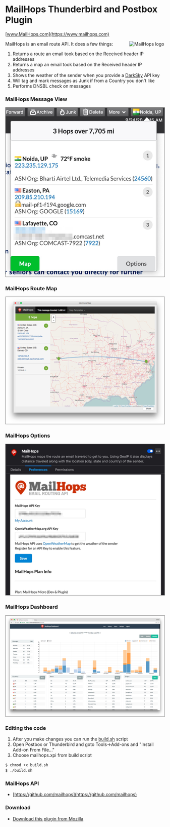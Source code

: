 # MailHops Thunderbird and Postbox Plugin
[www.MailHops.com](https://www.mailhops.com)

<img src="https://www.mailhops.com/images/logos/logo.png" alt="MailHops logo" title="MailHops" align="right" />

MailHops is an email route API. It does a few things:

1. Returns a route an email took based on the Received header IP addresses
1. Returns a map an email took based on the Received header IP addresses
1. Shows the weather of the sender when you provide a [DarkSky](https://darksky.net) API key
1. Will tag and mark messages as Junk if from a Country you don't like
1. Performs DNSBL check on messages

### MailHops Message View

<img src="images/screenshot-tb78-view.png" alt="MailHops Message View" title="MailHops Message View" style="border: 1px solid #777;" />

### MailHops Route Map

<img src="images/screenshot-map.png" alt="MailHops Route Map" title="MailHops Route Map" style="border: 1px solid #777;" />

### MailHops Options

<img src="images/screenshot-tb78-preferences.png" alt="MailHops Options" title="MailHops Options" style="border: 1px solid #777;" />

### MailHops Dashboard

<img src="images/screenshot-dashboard.png" alt="MailHops Dashboard" title="MailHops Dashboard" style="border: 1px solid #777;" />

### Editing the code
1. After you make changes you can run the [build.sh](build.sh) script
1. Open Postbox or Thunderbird and goto Tools->Add-ons and "Install Add-on From File..."
1. Choose mailhops.xpi from build script

```sh
$ chmod +x build.sh
$ ./build.sh
```

### MailHops API
- [https://github.com/mailhops](https://github.com/mailhops)

### Download
- [Download this plugin from Mozilla](https://addons.mozilla.org/en-US/thunderbird/addon/mailhops/)
